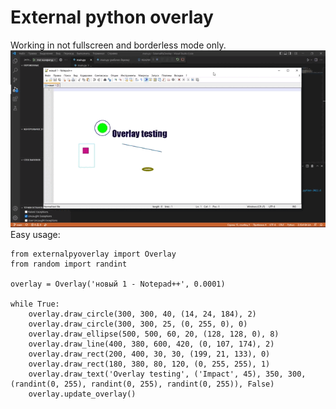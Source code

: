 # External python overlay
Working in not fullscreen and borderless mode only.
![example](https://raw.githubusercontent.com/Xenely14/ExternalPyOverlay/main/pics/example.gif)
Easy usage:
```
from externalpyoverlay import Overlay
from random import randint

overlay = Overlay('новый 1 - Notepad++', 0.0001)

while True:
    overlay.draw_circle(300, 300, 40, (14, 24, 184), 2)
    overlay.draw_circle(300, 300, 25, (0, 255, 0), 0)
    overlay.draw_ellipse(500, 500, 60, 20, (128, 128, 0), 8)
    overlay.draw_line(400, 380, 600, 420, (0, 107, 174), 2)
    overlay.draw_rect(200, 400, 30, 30, (199, 21, 133), 0)
    overlay.draw_rect(180, 380, 80, 120, (0, 255, 255), 1)
    overlay.draw_text('Overlay testing', ('Impact', 45), 350, 300, (randint(0, 255), randint(0, 255), randint(0, 255)), False)
    overlay.update_overlay()

```
